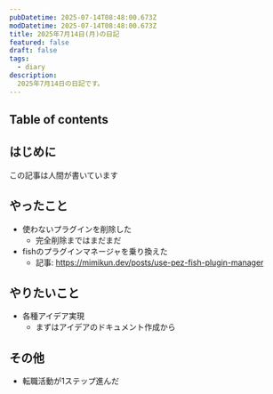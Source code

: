 ```yaml
---
pubDatetime: 2025-07-14T08:48:00.673Z
modDatetime: 2025-07-14T08:48:00.673Z
title: 2025年7月14日(月)の日記
featured: false
draft: false
tags:
  - diary
description:
  2025年7月14日の日記です。
---
```


## Table of contents

## はじめに

この記事は人間が書いています

## やったこと

- 使わないプラグインを削除した
    - 完全削除まではまだまだ
- fishのプラグインマネージャを乗り換えた
    - 記事: https://mimikun.dev/posts/use-pez-fish-plugin-manager

## やりたいこと

- 各種アイデア実現
    - まずはアイデアのドキュメント作成から

## その他

- 転職活動が1ステップ進んだ

